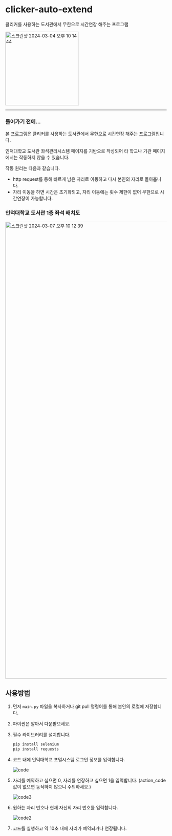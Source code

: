 # clicker-auto-extend

클리커를 사용하는 도서관에서 무한으로 시간연장 해주는 프로그램

<img width="230" alt="스크린샷 2024-03-04 오후 10 14 44" src="https://github.com/NicoDora/clicker-auto-extend/assets/76510679/12172f43-114c-49f8-9545-b6db2d6c4336">

---

### 들어가기 전에...

본 프로그램은 클리커를 사용하는 도서관에서 무한으로 시간연장 해주는 프로그램입니다.

인덕대학교 도서관 좌석관리시스템 페이지를 기반으로 작성되어 타 학교나 기관 페이지에서는 작동하지 않을 수 있습니다.

작동 원리는 다음과 같습니다.

- http request를 통해 빠르게 남은 자리로 이동하고 다시 본인의 자리로 돌아옵니다.
- 자리 이동을 하면 시간은 초기화되고, 자리 이동에는 횟수 제한이 없어 무한으로 시간연장이 가능합니다.

### 인덕대학교 도서관 1층 좌석 배치도

<img width="1428" alt="스크린샷 2024-03-07 오후 10 12 39" src="https://github.com/NicoDora/clicker-auto-extend/assets/76510679/2c34d22b-e51f-404b-979d-6d773a1eba11">

## 사용방법

1. 먼저 `main.py` 파일을 복사하거나 git pull 명령어를 통해 본인의 로컬에 저장합니다.

2. 파이썬은 알아서 다운받으세요.

3. 필수 라이브러리를 설치합니다.

   ```bash
   pip install selenium
   pip install requests
   ```

4. 코드 내에 인덕대학교 포털시스템 로그인 정보를 입력합니다.

   ![code](https://github.com/NicoDora/clicker-auto-extend/assets/76510679/977527bc-dde2-48e5-af64-e9dbc8087a26)

5. 자리를 예약하고 싶으면 0, 자리를 연장하고 싶으면 1을 입력합니다.
   (action_code 값이 없으면 동작하지 않으니 주의하세요.)

   ![code3](https://github.com/NicoDora/clicker-auto-extend/assets/76510679/a2e803d2-b537-49a2-b6c6-d3195d9fd8c7)

6. 원하는 자리 번호나 현재 자신의 자리 번호를 입력합니다.

   ![code2](https://github.com/NicoDora/clicker-auto-extend/assets/76510679/a5d6aaa6-f245-48ce-8bc9-b13b61a253bb)

7. 코드를 실행하고 약 10초 내에 자리가 예약되거나 연장됩니다.
